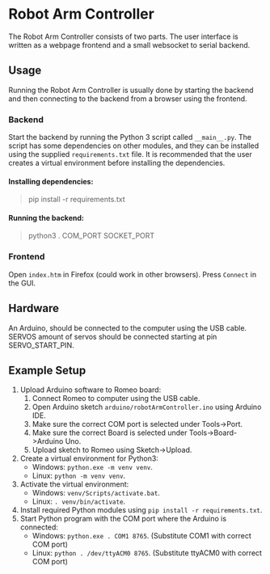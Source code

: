 # Robot Arm Controller
The Robot Arm Controller consists of two parts. The user interface is written as a webpage frontend and
a small websocket to serial backend.

## Usage
Running the Robot Arm Controller is usually done by starting the backend and then connecting to the backend from
a browser using the frontend.

### Backend
Start the backend by running the Python 3 script called `__main__.py`. The script has some dependencies on other
modules, and they can be installed using the supplied `requirements.txt` file. It is recommended that the user
creates a virtual environment before installing the dependencies.

#### Installing dependencies:  
>pip install -r requirements.txt

#### Running the backend:  
>python3 . COM_PORT SOCKET_PORT

### Frontend
Open `index.htm` in Firefox (could work in other browsers).
Press `Connect` in the GUI.


## Hardware
An Arduino, should be connected to the computer using the USB cable.
SERVOS amount of servos should be connected starting at pin SERVO_START_PIN.

## Example Setup
1. Upload Arduino software to Romeo board:
	1. Connect Romeo to computer using the USB cable.
	1. Open Arduino sketch `arduino/robotArmController.ino` using Arduino IDE.
	1. Make sure the correct COM port is selected under Tools-\>Port. 
	1. Make sure the correct Board is selected under Tools-\>Board-\>Arduino Uno.
	1. Upload sketch to Romeo using Sketch-\>Upload.
1. Create a virtual environment for Python3:
    - Windows: `python.exe -m venv venv`.
    - Linux: `python -m venv venv`.
1. Activate the virtual environment:
	- Windows: `venv/Scripts/activate.bat`.
	- Linux: `. venv/bin/activate`.
1. Install required Python modules using `pip install -r requirements.txt`.
1. Start Python program with the COM port where the Arduino is connected:
    - Windows: `python.exe . COM1 8765`. (Substitute COM1 with correct COM port)
    - Linux: `python . /dev/ttyACM0 8765`. (Substitute ttyACM0 with correct COM port)
